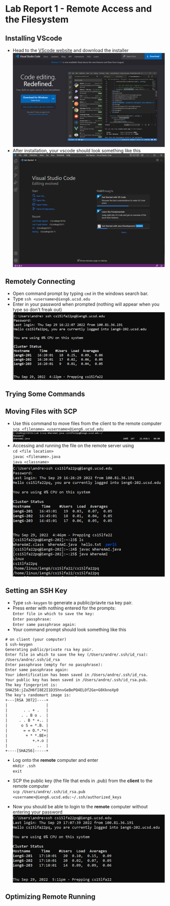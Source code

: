# Lab Report 1 - Remote Access and the Filesystem

## Installing VScode
- Head to the [VScode website](https://code.visualstudio.com/) and download the installer\
![Image](vscode1.png)
- After installation, your vscode should look something like this
![Image](vscode2.png)

## Remotely Connecting
- Open command prompt by typing `cmd` in the windows search bar.
- Type ``ssh <username>@ieng6.ucsd.edu`` 
- Enter in your password when prompted (nothing will appear when you type so don't freak out)\
![Image](remote1.png)

## Trying Some Commands


## Moving Files with SCP
- Use this command to move files from the client to the remote computer\
``scp <filename> <username>@ieng6.ucsd.edu ``\
![Image](scp1.png)
- Accessing and running the file on the remote server using\
``cd <file location>``\
``javac <filename>.java``\
``java <classname>``\
![Image](scp2.png)

## Setting an SSH Key
- Type ``ssh-keygen`` to generate a public/priavte rsa key pair.
- Press enter with nothing entered for the prompts: \
``Enter file in which to save the key:``\
``Enter passphrase:``\
``Enter same passphrase again: ``
- Your command prompt should look something like this

``` 
# on client (your computer)
$ ssh-keygen
Generating public/private rsa key pair.
Enter file in which to save the key (/Users/andre/.ssh/id_rsa): /Users/andre/.ssh/id_rsa
Enter passphrase (empty for no passphrase): 
Enter same passphrase again: 
Your identification has been saved in /Users/andre/.ssh/id_rsa.
Your public key has been saved in /Users/andre/.ssh/id_rsa.pub.
The key fingerprint is:
SHA256:jZaZH6fI8E2I1D35hnvGeBePQ4ELOf2Ge+G0XknoXp0 
The key's randomart image is:
+---[RSA 3072]----+
|                 |
|       . . + .   |
|      . . B o .  |
|     . . B * +.. |
|      o S = *.B. |
|       = = O.*.*+|
|        + * *.BE+|
|           +.+.o |
|             ..  |
+----[SHA256]-----+ 
```
- Log onto the **remote** computer and enter\
``mkdir .ssh``\
``exit``

- SCP the public key (the file that ends in .pub) from the **client** to the remote computer\
``scp /Users/andre/.ssh/id_rsa.pub <username>@ieng6.ucsd.edu:~/.ssh/authorized_keys``



- Now you should be able to login to the **remote** computer without entering your password\
![Image](ssh1.png)
## Optimizing Remote Running